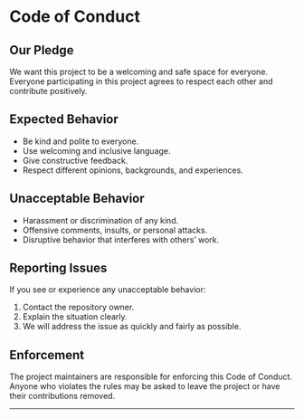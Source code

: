 # Code of Conduct

## Our Pledge
We want this project to be a welcoming and safe space for everyone.  
Everyone participating in this project agrees to respect each other and contribute positively.

## Expected Behavior
- Be kind and polite to everyone.  
- Use welcoming and inclusive language.  
- Give constructive feedback.  
- Respect different opinions, backgrounds, and experiences.  

## Unacceptable Behavior
- Harassment or discrimination of any kind.  
- Offensive comments, insults, or personal attacks.  
- Disruptive behavior that interferes with others’ work.  

## Reporting Issues
If you see or experience any unacceptable behavior:  
1. Contact the repository owner.  
2. Explain the situation clearly.  
3. We will address the issue as quickly and fairly as possible.  

## Enforcement
The project maintainers are responsible for enforcing this Code of Conduct.  
Anyone who violates the rules may be asked to leave the project or have their contributions removed.

---

